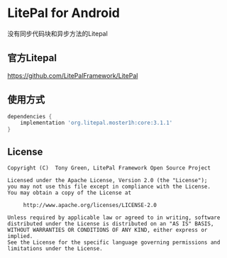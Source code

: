 # LitePal for Android  

没有同步代码块和异步方法的Litepal

## 官方Litepal

https://github.com/LitePalFramework/LitePal

## 使用方式
``` groovy
dependencies {
    implementation 'org.litepal.moster1h:core:3.1.1'
}
```

## License
```
Copyright (C)  Tony Green, LitePal Framework Open Source Project

Licensed under the Apache License, Version 2.0 (the "License");
you may not use this file except in compliance with the License.
You may obtain a copy of the License at

     http://www.apache.org/licenses/LICENSE-2.0

Unless required by applicable law or agreed to in writing, software
distributed under the License is distributed on an "AS IS" BASIS,
WITHOUT WARRANTIES OR CONDITIONS OF ANY KIND, either express or implied.
See the License for the specific language governing permissions and
limitations under the License.
```
